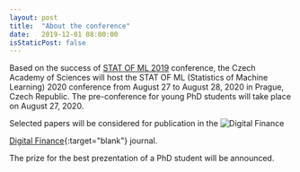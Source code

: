 ```yaml
---
layout: post
title:  "About the conference"
date:   2019-12-01 08:00:00
isStaticPost: false
---
```


Based on the success of [STAT OF ML 2019](https://barunik.github.io/Prague2019/) conference, the Czech Academy of Sciences will host the STAT OF ML (Statistics of Machine Learning) 2020 conference from August 27 to August 28, 2020 in Prague, Czech Republic. The pre-conference for young PhD students will take place on August 27, 2020.

Selected papers will be considered for publication in the ![Digital Finance](https://media.springernature.com/w184/springer-static/cover/journal/42521.jpg)

[Digital Finance](https://www.springer.com/finance/journal/42521){:target="blank"} journal.

The prize for the best prezentation of a PhD student will be announced.
